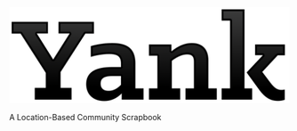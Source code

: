 ![yank](https://github.com/yank-team/yank/raw/master/yank.png "Yank Logo")

A Location-Based Community Scrapbook
